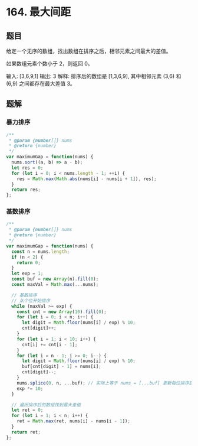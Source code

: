 # 164. 最大间距

## 题目

给定一个无序的数组，找出数组在排序之后，相邻元素之间最大的差值。

如果数组元素个数小于 2，则返回 0。

输入: [3,6,9,1]
输出: 3
解释: 排序后的数组是 [1,3,6,9], 其中相邻元素 (3,6) 和 (6,9) 之间都存在最大差值 3。

## 题解

### 暴力排序

```js
/**
 * @param {number[]} nums
 * @return {number}
 */
var maximumGap = function(nums) {
  nums.sort((a, b) => a - b);
  let res = 0;
  for (let i = 0; i < nums.length - 1; ++i) {
    res = Math.max(Math.abs(nums[i] - nums[i + 1]), res);
  }
  return res;
};
```

### 基数排序

```js
/**
 * @param {number[]} nums
 * @return {number}
 */
var maximumGap = function(nums) {
  const n = nums.length;
  if (n < 2) {
    return 0;
  }
  let exp = 1;
  const buf = new Array(n).fill(0);
  const maxVal = Math.max(...nums);

  // 基数排序
  // 从个位开始排序
  while (maxVal >= exp) {
    const cnt = new Array(10).fill(0);
    for (let i = 0; i < n; i++) {
      let digit = Math.floor(nums[i] / exp) % 10;
      cnt[digit]++;
    }
    for (let i = 1; i < 10; i++) {
      cnt[i] += cnt[i - 1];
    }
    for (let i = n - 1; i >= 0; i--) {
      let digit = Math.floor(nums[i] / exp) % 10;
      buf[cnt[digit] - 1] = nums[i];
      cnt[digit]--;
    }
    nums.splice(0, n, ...buf); // 实际上等于 nums = [...buf] 更新每位排序后的结果
    exp *= 10;
  }

  // 遍历排序后的数组找到最大差值
  let ret = 0;
  for (let i = 1; i < n; i++) {
    ret = Math.max(ret, nums[i] - nums[i - 1]);
  }
  return ret;
};
```
